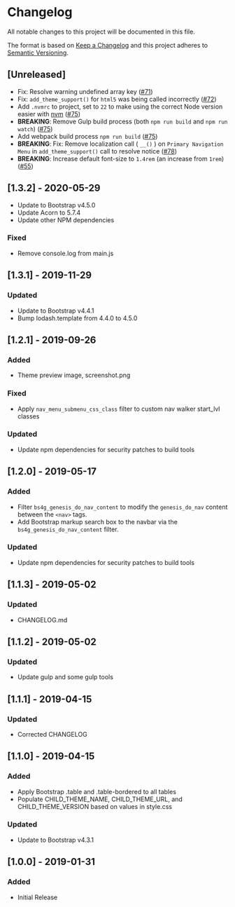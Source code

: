 # Changelog
All notable changes to this project will be documented in this file.

The format is based on [Keep a Changelog](http://keepachangelog.com/en/1.0.0/)
and this project adheres to [Semantic Versioning](http://semver.org/spec/v2.0.0.html).

## [Unreleased]
- Fix: Resolve warning undefined array key ([#71](https://github.com/salcode/bootstrap4-genesis/issues/71))
- Fix: `add_theme_support()` for `html5` was being called incorrectly ([#72](https://github.com/salcode/bootstrap4-genesis/issues/72))
- Add `.nvmrc` to project, set to `22` to make using the correct Node version easier with [nvm](https://github.com/nvm-sh/nvm) ([#75](https://github.com/salcode/bootstrap4-genesis/issues/75))
- **BREAKING**: Remove Gulp build process (both `npm run build` and `npm run watch`) ([#75](https://github.com/salcode/bootstrap4-genesis/issues/75))
- Add webpack build process `npm run build` ([#75](https://github.com/salcode/bootstrap4-genesis/issues/75))
- **BREAKING**: Fix: Remove localization call ( `__()` ) on `Primary Navigation Menu` in `add_theme_support()` call to resolve notice ([#78](https://github.com/salcode/bootstrap4-genesis/issues/78))
- **BREAKING**: Increase default font-size to `1.4rem` (an increase from `1rem`) ([#55](https://github.com/salcode/bootstrap4-genesis/issues/55))

## [1.3.2] - 2020-05-29
- Update to Bootstrap v4.5.0
- Update Acorn to 5.7.4
- Update other NPM dependencies
### Fixed
- Remove console.log from main.js

## [1.3.1] - 2019-11-29
### Updated
- Update to Bootstrap v4.4.1
- Bump lodash.template from 4.4.0 to 4.5.0

## [1.2.1] - 2019-09-26
### Added
- Theme preview image, screenshot.png
### Fixed
- Apply `nav_menu_submenu_css_class` filter to custom nav walker start_lvl classes
### Updated
- Update npm dependencies for security patches to build tools

## [1.2.0] - 2019-05-17
### Added
- Filter `bs4g_genesis_do_nav_content` to modify the `genesis_do_nav` content between the `<nav>` tags.
- Add Bootstrap markup search box to the navbar via the `bs4g_genesis_do_nav_content` filter.
### Updated
- Update npm dependencies for security patches to build tools

## [1.1.3] - 2019-05-02
### Updated
- CHANGELOG.md

## [1.1.2] - 2019-05-02
### Updated
- Update gulp and some gulp tools

## [1.1.1] - 2019-04-15
### Updated
- Corrected CHANGELOG

## [1.1.0] - 2019-04-15
### Added
- Apply Bootstrap .table and .table-bordered to all tables
- Populate CHILD_THEME_NAME, CHILD_THEME_URL, and CHILD_THEME_VERSION based on values in style.css
### Updated
- Update to Bootstrap v4.3.1

## [1.0.0] - 2019-01-31
### Added
- Initial Release

